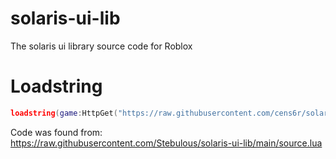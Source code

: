 # solaris-ui-lib
The solaris ui library source code for Roblox

# Loadstring
```lua
loadstring(game:HttpGet("https://raw.githubusercontent.com/cens6r/solaris-ui-lib/main/source.lua"))()
```

Code was found from: https://raw.githubusercontent.com/Stebulous/solaris-ui-lib/main/source.lua
